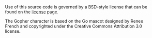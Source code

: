 Use of this source code is governed by a BSD-style license that can be found on the [license](/license) page.

The Gopher character is based on the Go mascot designed by Renee French and copyrighted under the Creative Commons Attribution 3.0 license.